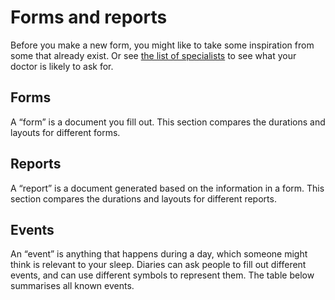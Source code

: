 # Forms and reports

<!--

  DO NOT EDIT THIS FILE DIRECTLY

  See https://github.com/sleepdiary/docs/blob/main/bin/generate-from-resources.js

 -->

Before you make a new form, you might like to take some inspiration from some that already exist.  Or see [the list of specialists](./) to see what your doctor is likely to ask for.

## Forms

A &ldquo;form&rdquo; is a document you fill out.  This section compares the durations and layouts for different forms.

<SortableTable :columns="forms_reports_columns" :rows="forms_rows" />

## Reports

A &ldquo;report&rdquo; is a document generated based on the information in a form.  This section compares the durations and layouts for different reports.

<SortableTable :columns="forms_reports_columns" :rows="reports_rows" />

## Events

An &ldquo;event&rdquo; is anything that happens during a day, which someone might think is relevant to your sleep.  Diaries can ask people to fill out different events, and can use different symbols to represent them.  The table below summarises all known events.

<SortableTable :columns="events_columns" :rows="events_rows" />

<script>
export default {
  data() {
    return {
      forms_reports_columns: [
        { key: 'Source'         , value: 'Source' },
        { key: 'page_duration'  , value: 'page duration' },
        { key: 'total_pages'    , value: 'total pages' },
        { key: 'start_time'     , value: 'start time' },
        { key: 'inbed_marker'   , value: 'in-bed marker' },
        { key: 'outofbed_marker', value: 'out-of-bed marker' },
        { key: 'sleep_marker'   , value: 'sleep marker' },
      ],
      events_columns: [
        { key: 'Source'     , value: 'Source' },
        { key: 'Event'      , value: 'Event' },
        { key: 'Description', value: 'Description' },
      ],
      forms_rows: [{"events":[{"key":"A","value":"alcohol"},{"key":"M","value":"medication"},{"key":"C","value":"caffeine"},{"key":"T","value":"TV"}],"instructions_to_find":"Go to their [forms and resources page](https://sleepdoc.com/forms)","gallery":[{"thumb":"/resources/thumbs/Center for Sleep and Wake Disorders-adult.jpg","url":"https://sleepdoc.com/wp-content/uploads/2019/10/sleep_log.pdf","display_name":"Center for Sleep & Wake Disorders: Adult sleep diary","short_name":"Adult sleep diary","has_name":false}],"use_before_first":"maybe","use_between_appointments":"no","inbed_marker":"○","layout":"calendar","outofbed_marker":"🌅","page_duration":{"key":"0028","value":"28 days"},"sharing_status":"found online","sleep_marker":"●―● (asleep) <br/> N〰N (nap)","start_page":1,"start_time":{"key":"18","value":"6pm"},"total_pages":1,"doc_type":"form","display_name":"Center for Sleep & Wake Disorders: Adult sleep diary","short_name":"Adult sleep diary","has_name":true,"url":"https://sleepdoc.com/wp-content/uploads/2019/10/sleep_log.pdf","thumb":"/resources/thumbs/Center for Sleep and Wake Disorders-adult.jpg","Source":{"key":"center for sleep & wake disorders","value":"<a href=\"https://sleepdoc.com/wp-content/uploads/2019/10/sleep_log.pdf\">Center for Sleep & Wake Disorders: Adult sleep diary</a>"}},{"events":[{"key":"F","value":"food"},{"key":"M","value":"medication"},{"key":"C","value":"caffeine"},{"key":"T","value":"TV"}],"instructions_to_find":"Go to their [forms and resources page](https://sleepdoc.com/forms)","gallery":[{"thumb":"/resources/thumbs/Center for Sleep and Wake Disorders-adolescent.jpg","url":"https://sleepdoc.com/wp-content/uploads/2019/10/Sleep-log-adolescent.pdf","display_name":"Center for Sleep & Wake Disorders: Adolescent sleep diary","short_name":"Adolescent sleep diary","has_name":false}],"use_before_first":"maybe","use_between_appointments":"no","inbed_marker":"○","layout":"calendar","outofbed_marker":"🌅","page_duration":{"key":"0028","value":"28 days"},"sharing_status":"found online","sleep_marker":"●―● (asleep) <br/> N〰N (nap)","start_page":1,"start_time":{"key":"18","value":"6pm"},"total_pages":1,"doc_type":"form","display_name":"Center for Sleep & Wake Disorders: Adolescent sleep diary","short_name":"Adolescent sleep diary","has_name":true,"url":"https://sleepdoc.com/wp-content/uploads/2019/10/Sleep-log-adolescent.pdf","thumb":"/resources/thumbs/Center for Sleep and Wake Disorders-adolescent.jpg","Source":{"key":"center for sleep & wake disorders","value":"<a href=\"https://sleepdoc.com/wp-content/uploads/2019/10/Sleep-log-adolescent.pdf\">Center for Sleep & Wake Disorders: Adolescent sleep diary</a>"}},{"instructions_to_find":"1. Go to https://www.hopkinsmedicine.org/pulmonary/patient-care/sleep-medicine.html\n2. Click the \"Sleep Survey\" link in the middle of the page\n  * the \"Sleep survey\" link near the end of the page is an unrelated questionnaire\n","gallery":[{"thumb":"/resources/thumbs/The Johns Hopkins Sleep Disorders Center/The Johns Hopkins Sleep-Wake Diary.jpg","url":"https://www.hopkinsmedicine.org/pulmonary/patient-care/_docs/johns-hopkins-sleep-survey.pdf#page=6","display_name":"Johns Hopkins Sleep Disorders Center: Sleep Survey,\npage 6","short_name":"Sleep Survey","has_name":false}],"use_before_first":"maybe","use_between_appointments":"no","inbed_marker":"(none)","layout":"calendar","outofbed_marker":"(none)","page_duration":{"key":"0013","value":"13 days"},"sharing_status":"found online","sleep_marker":"&#x1FB98;","start_page":6,"start_time":{"key":"12","value":"Noon"},"total_pages":1,"doc_type":"form","display_name":"Johns Hopkins Sleep Disorders Center: Sleep Survey,\npage 6","short_name":"Sleep Survey","has_name":true,"url":"https://www.hopkinsmedicine.org/pulmonary/patient-care/_docs/johns-hopkins-sleep-survey.pdf#page=6","thumb":"/resources/thumbs/The Johns Hopkins Sleep Disorders Center/The Johns Hopkins Sleep-Wake Diary.jpg","Source":{"key":"johns hopkins sleep disorders center","value":"<a href=\"https://www.hopkinsmedicine.org/pulmonary/patient-care/_docs/johns-hopkins-sleep-survey.pdf#page=6\">Johns Hopkins Sleep Disorders Center: Sleep Survey,\npage 6</a>"}},{"events":[{"key":"C","value":"coffee, cola or tea"},{"key":"M","value":"medicine"},{"key":"A","value":"alcohol"},{"key":"E","value":"exercise"}],"instructions_to_find":"1. Go to https://www.hopkinsmedicine.org/pulmonary/patient-care/sleep-medicine.html\n2. Click the \"Sleep log\" link near the end of the page\n","gallery":[{"thumb":"/resources/thumbs/The Johns Hopkins Sleep Disorders Center/Two week sleep diary.jpg","url":"https://www.hopkinsmedicine.org/johns_hopkins_bayview/_docs/medical_services/sleep_disorders_center/sleeplog.pdf","display_name":"Johns Hopkins Sleep Disorders Center: Two week sleep diary","short_name":"Two week sleep diary","has_name":false}],"use_before_first":"maybe","use_between_appointments":"no","inbed_marker":"&#x7c;","layout":"calendar","outofbed_marker":"(none)","page_duration":{"key":"0014","value":"2 weeks"},"sharing_status":"found online","sleep_marker":"▬","start_page":1,"start_time":{"key":"12","value":"Noon"},"total_pages":1,"doc_type":"form","display_name":"Johns Hopkins Sleep Disorders Center: Two week sleep diary","short_name":"Two week sleep diary","has_name":true,"url":"https://www.hopkinsmedicine.org/johns_hopkins_bayview/_docs/medical_services/sleep_disorders_center/sleeplog.pdf","thumb":"/resources/thumbs/The Johns Hopkins Sleep Disorders Center/Two week sleep diary.jpg","Source":{"key":"johns hopkins sleep disorders center","value":"<a href=\"https://www.hopkinsmedicine.org/johns_hopkins_bayview/_docs/medical_services/sleep_disorders_center/sleeplog.pdf\">Johns Hopkins Sleep Disorders Center: Two week sleep diary</a>"}},{"events":[{"key":"C","value":"coffee, cola, or tea"},{"key":"M","value":"medicine"},{"key":"A","value":"alcohol"},{"key":"E","value":"exercise"}],"instructions_to_find":"Click on the &ldquo;Sleep facts & info&rdquo; menu on [her home page](http://www.orlandosleep.com/)","gallery":[{"thumb":"/resources/thumbs/Dr. Karen M. Baker.jpg","url":"http://www.orlandosleep.com/forms/sleepdiary_v2.pdf","display_name":"Dr. Karen M. Baker: Two week sleep diary","short_name":"Two week sleep diary","has_name":false}],"use_before_first":"maybe","use_between_appointments":"no","inbed_marker":"&#x7c;","layout":"calendar","outofbed_marker":"(none)","page_duration":{"key":"0014","value":"2 weeks"},"sharing_status":"found online","sleep_marker":"▬","start_page":1,"start_time":{"key":"12","value":"Noon"},"total_pages":1,"doc_type":"form","display_name":"Dr. Karen M. Baker: Two week sleep diary","short_name":"Two week sleep diary","has_name":true,"url":"http://www.orlandosleep.com/forms/sleepdiary_v2.pdf","thumb":"/resources/thumbs/Dr. Karen M. Baker.jpg","Source":{"key":"karen m. baker","value":"<a href=\"http://www.orlandosleep.com/forms/sleepdiary_v2.pdf\">Dr. Karen M. Baker: Two week sleep diary</a>"}},{"instructions_to_find":"1. Go to https://www.northshore.org/sleep-center/\n2. Click on \"Patient Forms\" in the left menu\n3. Click on \"Two Week Sleep Log\"\n","gallery":[{"thumb":"/resources/thumbs/NorthShore Sleep Center.jpg","url":"https://www.northshore.org/globalassets/sleepcenter/2weeksleeplog.pdf","display_name":"NorthShore Sleep Center: Two Week Sleep Log","short_name":"Two Week Sleep Log","has_name":false}],"use_before_first":"maybe","use_between_appointments":"no","inbed_marker":"&darr;","layout":"calendar","outofbed_marker":"&uarr;","page_duration":{"key":"0014","value":"14 days"},"sharing_status":"found online","sleep_marker":"▬","start_page":1,"start_time":{"key":"18","value":"6pm"},"total_pages":1,"doc_type":"form","display_name":"NorthShore Sleep Center: Two Week Sleep Log","short_name":"Two Week Sleep Log","has_name":true,"url":"https://www.northshore.org/globalassets/sleepcenter/2weeksleeplog.pdf","thumb":"/resources/thumbs/NorthShore Sleep Center.jpg","Source":{"key":"northshore sleep center","value":"<a href=\"https://www.northshore.org/globalassets/sleepcenter/2weeksleeplog.pdf\">NorthShore Sleep Center: Two Week Sleep Log</a>"}},{"gallery":[{"thumb":"/resources/thumbs/Raleigh Neurology Associates.jpg","url":"/resources/forms/Raleigh%20Neurology%20Associates/Raleigh_Neurology_Sleep_Chart_blank.pdf","display_name":"Raleigh Neurology Associates: Sleep Chart","short_name":"Sleep Chart","has_name":false}],"use_before_first":"no","use_between_appointments":"maybe","inbed_marker":"&darr;","layout":"calendar","outofbed_marker":"&uarr;","page_duration":{"key":"0060","value":"2 months"},"sharing_status":"shared with consent","sleep_marker":"▬","start_page":1,"start_time":{"key":"18","value":"6pm"},"total_pages":1,"doc_type":"form","display_name":"Raleigh Neurology Associates: Sleep Chart","short_name":"Sleep Chart","has_name":true,"url":"/resources/forms/Raleigh%20Neurology%20Associates/Raleigh_Neurology_Sleep_Chart_blank.pdf","thumb":"/resources/thumbs/Raleigh Neurology Associates.jpg","Source":{"key":"raleigh neurology associates","value":"<a href=\"/resources/forms/Raleigh%20Neurology%20Associates/Raleigh_Neurology_Sleep_Chart_blank.pdf\">Raleigh Neurology Associates: Sleep Chart</a>"}}],
      reports_rows: [{"gallery":[{"thumb":"/resources/thumbs/SleepCharter/simple.jpg","url":"/resources/images/SleepCharter/simple.png","display_name":"Simple","short_name":"Simple","has_name":true},{"thumb":"/resources/thumbs/SleepCharter/weekday_alarm.jpg","url":"/resources/images/SleepCharter/weekday_alarm.png","display_name":"Weekday alarm","short_name":"Weekday alarm","has_name":true},{"thumb":"/resources/thumbs/SleepCharter/dspd.jpg","url":"/resources/images/SleepCharter/dspd.png","display_name":"DSPD","short_name":"DSPD","has_name":true},{"thumb":"/resources/thumbs/SleepCharter/non-24.jpg","url":"/resources/images/SleepCharter/non-24.png","display_name":"Non-24","short_name":"Non-24","has_name":true}],"how_received":"shared with consent","inbed_marker":"(none)","layout":"calendar","outofbed_marker":"(none)","page_duration":{"key":0,"value":"variable"},"sleep_marker":"▮","start_page":1,"start_time":{"key":"00","value":"midnight"},"thumb":"/resources/thumbs/SleepCharter/simple.jpg","total_pages":1,"url":"/resources/images/SleepCharter/simple.png","doc_type":"report","display_name":"Sleep Charter: Universal Charter","short_name":"Universal Charter","has_name":true,"Source":{"key":"sleep charter","value":"<a href=\"/resources/images/SleepCharter/simple.png\">Sleep Charter: Universal Charter</a>"}},{"events":[{"key":"A","value":"each alcoholic drink"},{"key":"C","value":"each caffeinated drink includes coffee, tea, chocolate, cola"},{"key":"P","value":"every time you take a sleeping pill or medication to aid sleep"},{"key":"M","value":"Meals"},{"key":"S","value":"Snacks"},{"key":"X","value":"Exercise"},{"key":"T","value":"use of toilet during sleep-time"},{"key":"N","value":"noise that disturbs your sleep"},{"key":"W","value":"time of wake-up alarm (if any)"}],"gallery":[{"thumb":"/resources/thumbs/The Sleep Diary Project/Report for doctors/simple.jpg","url":"/resources/images/The%20Sleep%20Diary%20Project/Report%20for%20doctors/simple.pdf","display_name":"Simple","short_name":"Simple","has_name":true},{"thumb":"/resources/thumbs/The Sleep Diary Project/Report for doctors/weekday_alarm.jpg","url":"/resources/images/The%20Sleep%20Diary%20Project/Report%20for%20doctors/weekday_alarm.pdf","display_name":"Weekday alarm","short_name":"Weekday alarm","has_name":true},{"thumb":"/resources/thumbs/The Sleep Diary Project/Report for doctors/dspd.jpg","url":"/resources/images/The%20Sleep%20Diary%20Project/Report%20for%20doctors/dspd.pdf","display_name":"DSPD","short_name":"DSPD","has_name":true},{"thumb":"/resources/thumbs/The Sleep Diary Project/Report for doctors/non-24.jpg","url":"/resources/images/The%20Sleep%20Diary%20Project/Report%20for%20doctors/non-24.pdf","display_name":"Non-24","short_name":"Non-24","has_name":true}],"how_received":"shared with consent","inbed_marker":"&darr;","layout":"calendar","outofbed_marker":"&uarr;","page_duration":{"key":"0007","value":"1 week"},"sleep_marker":"&#x7c;―&#x7c;","start_page":1,"start_time":{"key":"18","value":"6pm"},"thumb":"/resources/thumbs/The Sleep Diary Project/Report for doctors/simple.jpg","total_pages":"variable","url":"https://sleepdiary.github.io/report/","doc_type":"report","display_name":"Sleep Diary Project: Report for doctors","short_name":"Report for doctors","has_name":true,"Source":{"key":"sleep diary project","value":"<a href=\"https://sleepdiary.github.io/report/\">Sleep Diary Project: Report for doctors</a>"}},{"gallery":[{"thumb":"/resources/thumbs/SleepChart1/Sleep log/simple.jpg","url":"/resources/images/SleepChart1/Sleep%20log/simple.png","display_name":"Sleep log: Simple","short_name":"Simple","has_name":true},{"thumb":"/resources/thumbs/SleepChart1/Sleep log/weekday_alarm.jpg","url":"/resources/images/SleepChart1/Sleep%20log/weekday_alarm.png","display_name":"Sleep log: Weekday alarm","short_name":"Weekday alarm","has_name":true},{"thumb":"/resources/thumbs/SleepChart1/Sleep log/dspd.jpg","url":"/resources/images/SleepChart1/Sleep%20log/dspd.png","display_name":"Sleep log: DSPD","short_name":"DSPD","has_name":true},{"thumb":"/resources/thumbs/SleepChart1/Sleep log/non-24.jpg","url":"/resources/images/SleepChart1/Sleep%20log/non-24.png","display_name":"Sleep log: Non-24","short_name":"Non-24","has_name":true}],"how_received":"shared with consent","inbed_marker":"(none)","layout":"calendar","modifiers":[{"component":"bar","colour":"cyan","description":"forced awakening"},{"component":"bar","colour":"green","description":"delayed retirement"},{"component":"bar","colour":"grey","description":"delayed retirement and forced awakening"},{"component":"bar","colour":"yellow","description":"selected sleep"}],"outofbed_marker":"(none)","page_duration":{"key":0,"value":"variable"},"sleep_marker":"▬","start_page":1,"start_time":{"key":"00","value":"midnight"},"thumb":"/resources/thumbs/SleepChart1/Sleep log/simple.jpg","total_pages":"variable","url":"/resources/images/SleepChart1/Sleep log/simple.png","doc_type":"report","display_name":"SleepChart 1.0: Sleep log","short_name":"Sleep log","has_name":true,"Source":{"key":"sleepchart 1.0","value":"<a href=\"/resources/images/SleepChart1/Sleep log/simple.png\">SleepChart 1.0: Sleep log</a>"}},{"gallery":[{"thumb":"/resources/thumbs/Sleepmeter/simple.jpg","url":"/resources/images/Sleepmeter/simple.png","display_name":"Simple","short_name":"Simple","has_name":true},{"thumb":"/resources/thumbs/Sleepmeter/weekday_alarm.jpg","url":"/resources/images/Sleepmeter/weekday_alarm.png","display_name":"Weekday alarm","short_name":"Weekday alarm","has_name":true},{"thumb":"/resources/thumbs/Sleepmeter/dspd.jpg","url":"/resources/images/Sleepmeter/dspd.png","display_name":"DSPD","short_name":"DSPD","has_name":true},{"thumb":"/resources/thumbs/Sleepmeter/non-24.jpg","url":"/resources/images/Sleepmeter/non-24.png","display_name":"Non-24","short_name":"Non-24","has_name":true}],"how_received":"shared with consent","inbed_marker":"(blue background)","layout":"calendar","outofbed_marker":"(none)","page_duration":{"key":0,"value":"variable"},"sleep_marker":"▮","start_page":1,"start_time":{"key":"00","value":"midnight"},"thumb":"/resources/thumbs/Sleepmeter/simple.jpg","total_pages":1,"url":"/resources/images/Sleepmeter/simple.png","doc_type":"report","display_name":"Sleepmeter: Daily Sleep Bar Graph","short_name":"Daily Sleep Bar Graph","has_name":true,"Source":{"key":"sleepmeter","value":"<a href=\"/resources/images/Sleepmeter/simple.png\">Sleepmeter: Daily Sleep Bar Graph</a>"}}],
      events_rows: [{"Source":{"key":"center for sleep & wake disorders","value":"<a href=\"https://sleepdoc.com/wp-content/uploads/2019/10/sleep_log.pdf\">Center for Sleep & Wake Disorders: Adult sleep diary</a>"},"Event":"A","Description":"alcohol"},{"Source":{"key":"center for sleep & wake disorders","value":"<a href=\"https://sleepdoc.com/wp-content/uploads/2019/10/sleep_log.pdf\">Center for Sleep & Wake Disorders: Adult sleep diary</a>"},"Event":"M","Description":"medication"},{"Source":{"key":"center for sleep & wake disorders","value":"<a href=\"https://sleepdoc.com/wp-content/uploads/2019/10/sleep_log.pdf\">Center for Sleep & Wake Disorders: Adult sleep diary</a>"},"Event":"C","Description":"caffeine"},{"Source":{"key":"center for sleep & wake disorders","value":"<a href=\"https://sleepdoc.com/wp-content/uploads/2019/10/sleep_log.pdf\">Center for Sleep & Wake Disorders: Adult sleep diary</a>"},"Event":"T","Description":"TV"},{"Source":{"key":"center for sleep & wake disorders","value":"<a href=\"https://sleepdoc.com/wp-content/uploads/2019/10/Sleep-log-adolescent.pdf\">Center for Sleep & Wake Disorders: Adolescent sleep diary</a>"},"Event":"F","Description":"food"},{"Source":{"key":"center for sleep & wake disorders","value":"<a href=\"https://sleepdoc.com/wp-content/uploads/2019/10/Sleep-log-adolescent.pdf\">Center for Sleep & Wake Disorders: Adolescent sleep diary</a>"},"Event":"M","Description":"medication"},{"Source":{"key":"center for sleep & wake disorders","value":"<a href=\"https://sleepdoc.com/wp-content/uploads/2019/10/Sleep-log-adolescent.pdf\">Center for Sleep & Wake Disorders: Adolescent sleep diary</a>"},"Event":"C","Description":"caffeine"},{"Source":{"key":"center for sleep & wake disorders","value":"<a href=\"https://sleepdoc.com/wp-content/uploads/2019/10/Sleep-log-adolescent.pdf\">Center for Sleep & Wake Disorders: Adolescent sleep diary</a>"},"Event":"T","Description":"TV"},{"Source":{"key":"johns hopkins sleep disorders center","value":"<a href=\"https://www.hopkinsmedicine.org/johns_hopkins_bayview/_docs/medical_services/sleep_disorders_center/sleeplog.pdf\">Johns Hopkins Sleep Disorders Center: Two week sleep diary</a>"},"Event":"C","Description":"coffee, cola or tea"},{"Source":{"key":"johns hopkins sleep disorders center","value":"<a href=\"https://www.hopkinsmedicine.org/johns_hopkins_bayview/_docs/medical_services/sleep_disorders_center/sleeplog.pdf\">Johns Hopkins Sleep Disorders Center: Two week sleep diary</a>"},"Event":"M","Description":"medicine"},{"Source":{"key":"johns hopkins sleep disorders center","value":"<a href=\"https://www.hopkinsmedicine.org/johns_hopkins_bayview/_docs/medical_services/sleep_disorders_center/sleeplog.pdf\">Johns Hopkins Sleep Disorders Center: Two week sleep diary</a>"},"Event":"A","Description":"alcohol"},{"Source":{"key":"johns hopkins sleep disorders center","value":"<a href=\"https://www.hopkinsmedicine.org/johns_hopkins_bayview/_docs/medical_services/sleep_disorders_center/sleeplog.pdf\">Johns Hopkins Sleep Disorders Center: Two week sleep diary</a>"},"Event":"E","Description":"exercise"},{"Source":{"key":"karen m. baker","value":"<a href=\"http://www.orlandosleep.com/forms/sleepdiary_v2.pdf\">Dr. Karen M. Baker: Two week sleep diary</a>"},"Event":"C","Description":"coffee, cola, or tea"},{"Source":{"key":"karen m. baker","value":"<a href=\"http://www.orlandosleep.com/forms/sleepdiary_v2.pdf\">Dr. Karen M. Baker: Two week sleep diary</a>"},"Event":"M","Description":"medicine"},{"Source":{"key":"karen m. baker","value":"<a href=\"http://www.orlandosleep.com/forms/sleepdiary_v2.pdf\">Dr. Karen M. Baker: Two week sleep diary</a>"},"Event":"A","Description":"alcohol"},{"Source":{"key":"karen m. baker","value":"<a href=\"http://www.orlandosleep.com/forms/sleepdiary_v2.pdf\">Dr. Karen M. Baker: Two week sleep diary</a>"},"Event":"E","Description":"exercise"},{"Source":{"key":"sleep diary project","value":"<a href=\"https://sleepdiary.github.io/report/\">Sleep Diary Project: Report for doctors</a>"},"Event":"A","Description":"each alcoholic drink"},{"Source":{"key":"sleep diary project","value":"<a href=\"https://sleepdiary.github.io/report/\">Sleep Diary Project: Report for doctors</a>"},"Event":"C","Description":"each caffeinated drink includes coffee, tea, chocolate, cola"},{"Source":{"key":"sleep diary project","value":"<a href=\"https://sleepdiary.github.io/report/\">Sleep Diary Project: Report for doctors</a>"},"Event":"P","Description":"every time you take a sleeping pill or medication to aid sleep"},{"Source":{"key":"sleep diary project","value":"<a href=\"https://sleepdiary.github.io/report/\">Sleep Diary Project: Report for doctors</a>"},"Event":"M","Description":"Meals"},{"Source":{"key":"sleep diary project","value":"<a href=\"https://sleepdiary.github.io/report/\">Sleep Diary Project: Report for doctors</a>"},"Event":"S","Description":"Snacks"},{"Source":{"key":"sleep diary project","value":"<a href=\"https://sleepdiary.github.io/report/\">Sleep Diary Project: Report for doctors</a>"},"Event":"X","Description":"Exercise"},{"Source":{"key":"sleep diary project","value":"<a href=\"https://sleepdiary.github.io/report/\">Sleep Diary Project: Report for doctors</a>"},"Event":"T","Description":"use of toilet during sleep-time"},{"Source":{"key":"sleep diary project","value":"<a href=\"https://sleepdiary.github.io/report/\">Sleep Diary Project: Report for doctors</a>"},"Event":"N","Description":"noise that disturbs your sleep"},{"Source":{"key":"sleep diary project","value":"<a href=\"https://sleepdiary.github.io/report/\">Sleep Diary Project: Report for doctors</a>"},"Event":"W","Description":"time of wake-up alarm (if any)"}],
    };
  },
};
</script>
